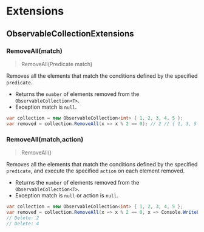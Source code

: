 # Extensions
## ObservableCollectionExtensions
### RemoveAll(match)
> RemoveAll<T>(Predicate<T> match)

Removes all the elements that match the conditions defined by the specified `predicate`. 
- Returns the `number` of elements removed from the `ObservableCollection<T>`.
- Exception match is `null`.

```csharp
var collection = new ObservableCollection<int> { 1, 2, 3, 4, 5 };
var removed = collection.RemoveAll(x => x % 2 == 0); // 2 // { 1, 3, 5 }
```

### RemoveAll(match,action)
> RemoveAll<T>()

Removes all the elements that match the conditions defined by the specified `predicate`, and execute the specified `action` on each element removed. 
- Returns the `number` of elements removed from the `ObservableCollection<T>`. 
- Exception match is `null` or action is `null`.

```csharp
var collection = new ObservableCollection<int> { 1, 2, 3, 4, 5 };
var removed = collection.RemoveAll(x => x % 2 == 0, x => Console.WriteLine("Delete: " + x));
// Delete: 2
// Delete: 4
```


